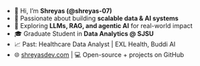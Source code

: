 - 👋 Hi, I’m **Shreyas (@shreyas-07)**
- 🚀 Passionate about building **scalable data & AI systems**
- 🤖 Exploring **LLMs, RAG, and agentic AI** for real-world impact
- 🎓 Graduate Student in **Data Analytics @ SJSU**
- 📈 Past: Healthcare Data Analyst | EXL Health, Buddi AI
- 🌐 [shreyasdev.com](https://shreyasdev.com) | 💻 Open-source + projects on GitHub



<!---
shreyas-07/shreyas-07 is a ✨ special ✨ repository because its `README.md` (this file) appears on your GitHub profile.
You can click the Preview link to take a look at your changes.
--->
